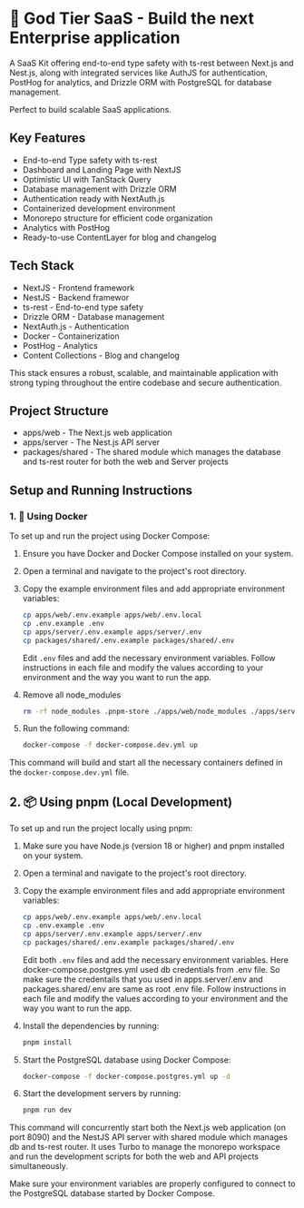 # 🚀 God Tier SaaS - Build the next Enterprise application

A SaaS Kit offering end-to-end type safety with ts-rest between Next.js and Nest.js, along with integrated services like AuthJS for authentication, PostHog for analytics, and Drizzle ORM with PostgreSQL for database management.

Perfect to build scalable SaaS applications.

## Key Features

- End-to-end Type safety with ts-rest
- Dashboard and Landing Page with NextJS
- Optimistic UI with TanStack Query
- Database management with Drizzle ORM
- Authentication ready with NextAuth.js
- Containerized development environment
- Monorepo structure for efficient code organization
- Analytics with PostHog
- Ready-to-use ContentLayer for blog and changelog


## Tech Stack
- NextJS  - Frontend framework
- NestJS  - Backend framewor
- ts-rest - End-to-end type safety
- Drizzle ORM - Database management
- NextAuth.js - Authentication
- Docker - Containerization
- PostHog - Analytics
- Content Collections - Blog and changelog

This stack ensures a robust, scalable, and maintainable application with strong typing throughout the entire codebase and secure authentication.

## Project Structure

- apps/web - The Next.js web application
- apps/server - The Nest.js API server
- packages/shared - The shared module which manages the database and ts-rest router for both the web and Server projects

## Setup and Running Instructions

### 1. 🐳 Using Docker

To set up and run the project using Docker Compose:

1. Ensure you have Docker and Docker Compose installed on your system.
2. Open a terminal and navigate to the project's root directory.
3. Copy the example environment files and add appropriate environment variables:

   ```bash
   cp apps/web/.env.example apps/web/.env.local
   cp .env.example .env
   cp apps/server/.env.example apps/server/.env
   cp packages/shared/.env.example packages/shared/.env
   ```

   Edit `.env` files and add the necessary environment variables. Follow instructions in each file and modify the values according to your environment and the way you want to run the app.

4. Remove all node_modules

   ```bash
   rm -rf node_modules .pnpm-store ./apps/web/node_modules ./apps/server/node_modules ./packages/shared/node_modules ./apps/server/dist pg_data
   ```

4. Run the following command:

   ```bash
   docker-compose -f docker-compose.dev.yml up
   ```

This command will build and start all the necessary containers defined in the `docker-compose.dev.yml` file.

## 2. 📦 Using pnpm (Local Development)

To set up and run the project locally using pnpm:

1. Make sure you have Node.js (version 18 or higher) and pnpm installed on your system.
2. Open a terminal and navigate to the project's root directory.
3. Copy the example environment files and add appropriate environment variables:

   ```bash
   cp apps/web/.env.example apps/web/.env.local
   cp .env.example .env
   cp apps/server/.env.example apps/server/.env
   cp packages/shared/.env.example packages/shared/.env
   ```

   Edit both `.env` files and add the necessary environment variables. Here docker-compose.postgres.yml used db credentials from .env file. So make sure the credentails that you used in apps.server/.env and packages.shared/.env are same as root .env file. Follow instructions in each file and modify the values according to your environment and the way you want to run the app.

4. Install the dependencies by running:

   ```bash
   pnpm install
   ```

5. Start the PostgreSQL database using Docker Compose:

   ```bash
   docker-compose -f docker-compose.postgres.yml up -d
   ```

6. Start the development servers by running:

   ```bash
   pnpm run dev
   ```

This command will concurrently start both the Next.js web application (on port 8090) and the NestJS API server with shared module which manages db and ts-rest router. It uses Turbo to manage the monorepo workspace and run the development scripts for both the web and API projects simultaneously.

Make sure your environment variables are properly configured to connect to the PostgreSQL database started by Docker Compose.
